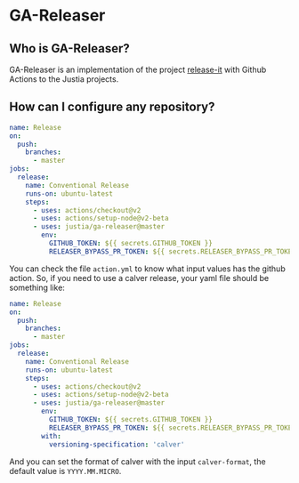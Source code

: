 # GA-Releaser

## Who is GA-Releaser?
GA-Releaser is an implementation of the project [release-it](https://github.com/release-it/release-it) with Github Actions to the Justia projects.

## How can I configure any repository?
```yaml
name: Release
on:
  push:
    branches:
      - master
jobs:
  release:
    name: Conventional Release
    runs-on: ubuntu-latest
    steps:
      - uses: actions/checkout@v2
      - uses: actions/setup-node@v2-beta
      - uses: justia/ga-releaser@master
        env:
          GITHUB_TOKEN: ${{ secrets.GITHUB_TOKEN }}
          RELEASER_BYPASS_PR_TOKEN: ${{ secrets.RELEASER_BYPASS_PR_TOKEN }}
```

You can check the file `action.yml` to know what input values has the github action.
So, if you need to use a calver release, your yaml file should be something like:
```yaml
name: Release
on:
  push:
    branches:
      - master
jobs:
  release:
    name: Conventional Release
    runs-on: ubuntu-latest
    steps:
      - uses: actions/checkout@v2
      - uses: actions/setup-node@v2-beta
      - uses: justia/ga-releaser@master
        env:
          GITHUB_TOKEN: ${{ secrets.GITHUB_TOKEN }}
          RELEASER_BYPASS_PR_TOKEN: ${{ secrets.RELEASER_BYPASS_PR_TOKEN }}
        with:
          versioning-specification: 'calver'
```
And you can set the format of calver with the input `calver-format`, the default value is `YYYY.MM.MICRO`.